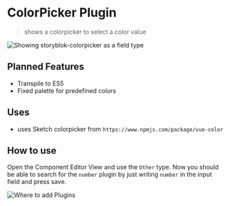 # ColorPicker Plugin

> shows a colorpicker to select a color value 

![Showing storyblok-colorpicker as a field type](./screenshot.png)


## Planned Features

- Transpile to ES5
- Fixed palette for predefined colors

## Uses

- uses Sketch colorpicker from `https://www.npmjs.com/package/vue-color`

## How to use

Open the Component Editor View and use the `Other` type. Now you should be able to search for the `number` plugin by just writing `number` in the input field and press save.

![Where to add Plugins](https://a.storyblok.com/f/40039/40f6e6b955/bildschirmfoto-2016-12-20-um-09-15-01.png)
